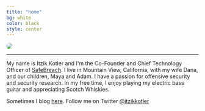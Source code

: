 ```yaml
---
title: "home"
bg: white
color: black
style: center
---
```


<span class="fa-stack subtlecircle" style="font-size:100px; box-shadow: 0px 0px 0px">
  <img src="https://avatars.githubusercontent.com/ikotler" style="border-radius: 50%;"/>
</span>

---

My name is Itzik Kotler and I'm the Co-Founder and Chief Technology Officer of [SafeBreach](https://www.safebreach.com).
I live in Mountain View, California, with my wife Dana, and our children, Maya and Adam. I have a passion for offensive security and security research.
In my free time, I enjoy playing my electric bass guitar and appreciating Scotch Whiskies.

Sometimes I blog [here](http://blog.ikotler.org). Follow me on Twitter [@itzikkotler](https://www.twitter.com/itzikkotler)
